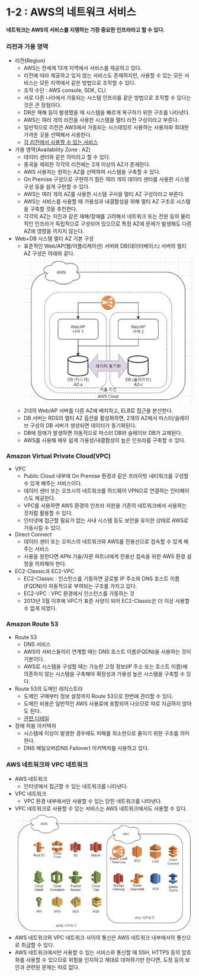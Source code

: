 # 1-2 : AWS의 네트워크 서비스

**네트워크는 AWS의 서비스를 지탱하는 가장 중요한 인프라라고 할 수 있다.**

### 리전과 가용 영역
- 리전(Region)
    - AWS는 전세계 13개 지역에서 서비스를 제공하고 있다.
    - 리전에 따라 제공하고 있지 않는 서비스도 존재하지만, 사용할 수 있는 모든 서비스는 모든 지역에서 같은 방법으로 조작할 수 있다.
    - 조작 수단 : AWS console, SDK, CLI
    - 서로 다른 나라에서 가동되는 시스템 인프라를 같은 방법으로 조작할 수 있다는 것은 큰 장점이다.
    - DR은 재해 등이 발생했을 때 시스템을 빠르게 복구하기 위한 구조를 나타낸다.
    - AWS는 여러 개의 리전을 사용한 시스템을 멀티 리전 구성이라고 부른다.
    - 일반적으로 리전은 AWS에서 가동되는 시스테밍르 사용하는 사용자와 최대한 가까운 곳을 선택해서 사용한다.
    - [각 리전에서 사용할 수 있는 서비스](http://aws.amazon.com/ko/about-aws/global-infrastructure/regional-product-services/)
- 가용 영역(Availability Zone : AZ)
    - 데이터 센터와 같은 의미라고 할 수 있다.
    - 중국을 제외한 각각의 리전에는 2개 이상의 AZ가 존재한다.
    - AWS 사용자는 원하는 AZ를 선택하여 시스템을 구축할 수 있다.
    - On Premise 구성으로 구현하기 힘든 여러 개의 데이터 센터를 사용한 시스템 구성 등을 쉽게 구현할 수 있다.
    - AWS는 여러 개의 AZ를 사용한 시스템 구서을 멀티 AZ 구성이라고 부른다.
    - AWS는 서비스를 사용할 때 가용성과 내결함성을 위해 멀티 AZ 구조로 시스템을 구축할 것을 추천한다.
    - 각각의 AZ는 지진과 같은 재해/장애를 고려해서 네트워크 또는 전원 등의 물리적인 인프라가 독립적으로 구성되어 있으므로 특정 AZ에 문제가 발생해도 다른 AZ에 영향을 끼치지 않는다.
- Web+DB 시스템 멀티 AZ 기본 구성
    - 표준적인 Web/AP(웹/어플리케이션) 서버와 DB(데이터베이스) 서버의 멀티 AZ 구성은 아래와 같다.  
        ![멀티 AZ](../imgs/ch01-2/multi-az-webap.PNG)
    - 2대의 Web/AP 서버를 다른 AZ에 배치하고, ELB로 접근을 분산한다.
    - DB 서버는 RDS의 멀티 AZ 옵션을 활성화하면, 2개의 AZ에서 마스터/슬레이브 구성의 DB 서버가 생성되면 데이터가 동기화된다.
    - DB에 장애가 발생하면 자동적으로 마스터 DB와 슬레이브 DB가 교체된다.
    - AWS를 사용해 매우 쉽게 가용성/내결함성이 높은 인프라를 구축할 수 있다.
### Amazon Virtual Private Cloud(VPC)
- VPC
    - Public Cloud 내부에 On Premise 환경과 같은 프라이빗 네티워크를 구성할 수 있게 해주는 서비스이다.
    - 데이터 센터 또는 오프시의 네트워크를 하드웨어 VPN으로 연결하는 인터페이스도 제공한다.
    - VPC를 사용하면 AWS 환경의 인프라 자원을 기존의 네트워크에서 사용하는 것처럼 활용할 수 있다.
    - 인터넷에 접근할 필요가 없는 사내 시스템 등도 보안을 유지한 상태로 AWS로 가동시킬 수 있다.
- Direct Connect
    - 데이터 센터 또는 오피스의 네트워크와 AWS를 전용선으로 접속할 수 있게 해주는 서비스
    - 사용을 원한다면 APN 기술/자문 파트너에게 전용선 접속을 위한 AWS 환경 설정을 의뢰해야 한다.
- EC2-Classic과 EC2-VPC
    - EC2-Classic : 인스턴스를 기동하면 글로벌 IP 주소와 DNS 호스트 이름(FQDN)이 자동적으로 부여되는 구조를 가지고 있다.
    - EC2-VPC : VPC 환경에서 인스턴스를 가동하는 것
    - 2013년 3월 이후에 VPC가 표준 사양이 되어 EC2-Classic은 더 이상 사용할 수 없게 되었다.
### Amazon Route 53
- Route 53
    - DNS 서비스
    - AWS의 서비스들끼리 연계할 때는 DNS 호스트 이름(FQDN)을 사용하는 것이 기본이다.
    - AWS로 시스템을 구성할 때는 가능한 고정 정보(IP 주소 또는 호스트 이름)에 의존하지 않는 시스템을 구축해야 확장성과 가용성 높은 시스템을 구축할 수 있다.
- Route 53의 도메인 레지스트라
    - 도메인 구매부터 정보 설정까지 Route 53으로 한번에 관리할 수 있다.
    - 도메인 비용은 일반적인 AWS 사용료에 포함되어 나오므로 따로 지급하지 않아도 된다.
    - [관련 디테일](http://docs.aws.amazon.com/Route53/latest/DeveloperGuide/registrar-tld-list.html)
- 장애 허용 아키텍처
    - 시스템에 이상이 발생한 경우에도 피해를 최소한으로 줄이기 위한 구조를 의미한다.
    - DNS 페일오버(DNS Failover) 아키텍처를 사용하고 있다.
### AWS 네트워크와 VPC 네트워크
- AWS 네트워크
    - 인터넷에서 접근할 수 있는 네트워크를 나타낸다.
- VPC 네트워크
    - VPC 환경 내부에서만 사용할 수 있는 닫힌 네트워크를 나타낸다.
- VPC 네트워크로 사용할 수 있는 서비스는 AWS 네트워크에서도 사용할 수 있다.  
![aws, vpc network](../imgs/ch01-2/VPC_AWS_network.PNG)
- AWS 네트워크와 VPC 네트워크 사이의 통신은 AWS 네트워크 내부에서의 통신으로 취급할 수 있다.
- AWS 네트워크에서만 사용할 수 있는 서비스와 통신할 때 SSH, HTTPS 등의 암호화를 사용할 수 있으므로 위험을 인지하고 제대로 대처하기만 한다면, 도청 등의 보안과 관련된 문제는 따로 없다.